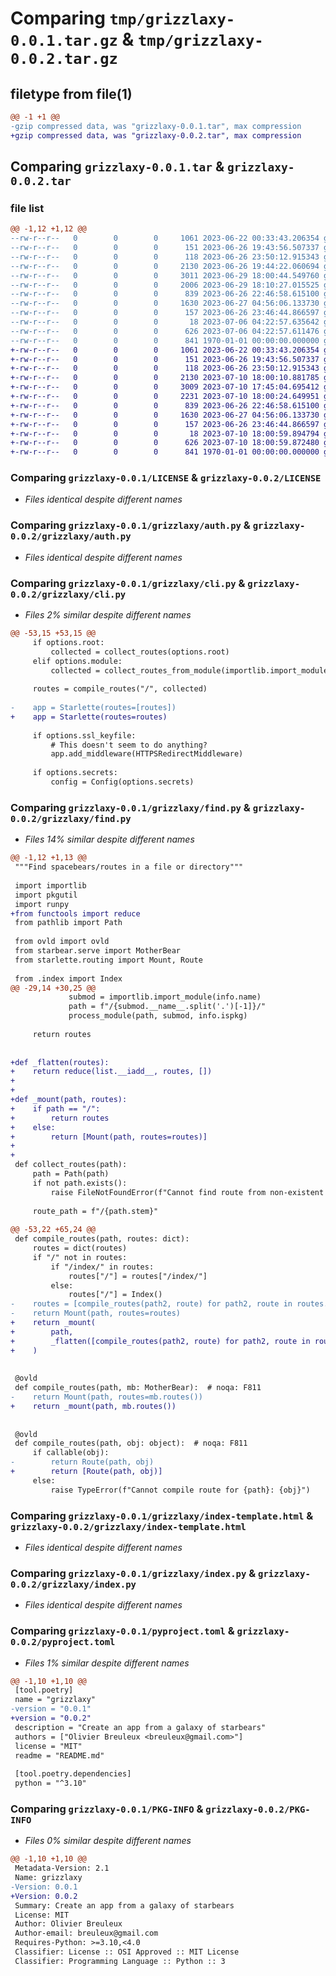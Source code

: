 # Comparing `tmp/grizzlaxy-0.0.1.tar.gz` & `tmp/grizzlaxy-0.0.2.tar.gz`

## filetype from file(1)

```diff
@@ -1 +1 @@
-gzip compressed data, was "grizzlaxy-0.0.1.tar", max compression
+gzip compressed data, was "grizzlaxy-0.0.2.tar", max compression
```

## Comparing `grizzlaxy-0.0.1.tar` & `grizzlaxy-0.0.2.tar`

### file list

```diff
@@ -1,12 +1,12 @@
--rw-r--r--   0        0        0     1061 2023-06-22 00:33:43.206354 grizzlaxy-0.0.1/LICENSE
--rw-r--r--   0        0        0      151 2023-06-26 19:43:56.507337 grizzlaxy-0.0.1/README.md
--rw-r--r--   0        0        0      118 2023-06-26 23:50:12.915343 grizzlaxy-0.0.1/grizzlaxy/__init__.py
--rw-r--r--   0        0        0     2130 2023-06-26 19:44:22.060694 grizzlaxy-0.0.1/grizzlaxy/auth.py
--rw-r--r--   0        0        0     3011 2023-06-29 18:00:44.549760 grizzlaxy-0.0.1/grizzlaxy/cli.py
--rw-r--r--   0        0        0     2006 2023-06-29 18:10:27.015525 grizzlaxy-0.0.1/grizzlaxy/find.py
--rw-r--r--   0        0        0      839 2023-06-26 22:46:58.615100 grizzlaxy-0.0.1/grizzlaxy/index-template.html
--rw-r--r--   0        0        0     1630 2023-06-27 04:56:06.133730 grizzlaxy-0.0.1/grizzlaxy/index.py
--rw-r--r--   0        0        0      157 2023-06-26 23:46:44.866597 grizzlaxy-0.0.1/grizzlaxy/utils.py
--rw-r--r--   0        0        0       18 2023-07-06 04:22:57.635642 grizzlaxy-0.0.1/grizzlaxy/version.py
--rw-r--r--   0        0        0      626 2023-07-06 04:22:57.611476 grizzlaxy-0.0.1/pyproject.toml
--rw-r--r--   0        0        0      841 1970-01-01 00:00:00.000000 grizzlaxy-0.0.1/PKG-INFO
+-rw-r--r--   0        0        0     1061 2023-06-22 00:33:43.206354 grizzlaxy-0.0.2/LICENSE
+-rw-r--r--   0        0        0      151 2023-06-26 19:43:56.507337 grizzlaxy-0.0.2/README.md
+-rw-r--r--   0        0        0      118 2023-06-26 23:50:12.915343 grizzlaxy-0.0.2/grizzlaxy/__init__.py
+-rw-r--r--   0        0        0     2130 2023-07-10 18:00:10.881785 grizzlaxy-0.0.2/grizzlaxy/auth.py
+-rw-r--r--   0        0        0     3009 2023-07-10 17:45:04.695412 grizzlaxy-0.0.2/grizzlaxy/cli.py
+-rw-r--r--   0        0        0     2231 2023-07-10 18:00:24.649951 grizzlaxy-0.0.2/grizzlaxy/find.py
+-rw-r--r--   0        0        0      839 2023-06-26 22:46:58.615100 grizzlaxy-0.0.2/grizzlaxy/index-template.html
+-rw-r--r--   0        0        0     1630 2023-06-27 04:56:06.133730 grizzlaxy-0.0.2/grizzlaxy/index.py
+-rw-r--r--   0        0        0      157 2023-06-26 23:46:44.866597 grizzlaxy-0.0.2/grizzlaxy/utils.py
+-rw-r--r--   0        0        0       18 2023-07-10 18:00:59.894794 grizzlaxy-0.0.2/grizzlaxy/version.py
+-rw-r--r--   0        0        0      626 2023-07-10 18:00:59.872480 grizzlaxy-0.0.2/pyproject.toml
+-rw-r--r--   0        0        0      841 1970-01-01 00:00:00.000000 grizzlaxy-0.0.2/PKG-INFO
```

### Comparing `grizzlaxy-0.0.1/LICENSE` & `grizzlaxy-0.0.2/LICENSE`

 * *Files identical despite different names*

### Comparing `grizzlaxy-0.0.1/grizzlaxy/auth.py` & `grizzlaxy-0.0.2/grizzlaxy/auth.py`

 * *Files identical despite different names*

### Comparing `grizzlaxy-0.0.1/grizzlaxy/cli.py` & `grizzlaxy-0.0.2/grizzlaxy/cli.py`

 * *Files 2% similar despite different names*

```diff
@@ -53,15 +53,15 @@
     if options.root:
         collected = collect_routes(options.root)
     elif options.module:
         collected = collect_routes_from_module(importlib.import_module(options.module))
 
     routes = compile_routes("/", collected)
 
-    app = Starlette(routes=[routes])
+    app = Starlette(routes=routes)
 
     if options.ssl_keyfile:
         # This doesn't seem to do anything?
         app.add_middleware(HTTPSRedirectMiddleware)
 
     if options.secrets:
         config = Config(options.secrets)
```

### Comparing `grizzlaxy-0.0.1/grizzlaxy/find.py` & `grizzlaxy-0.0.2/grizzlaxy/find.py`

 * *Files 14% similar despite different names*

```diff
@@ -1,12 +1,13 @@
 """Find spacebears/routes in a file or directory"""
 
 import importlib
 import pkgutil
 import runpy
+from functools import reduce
 from pathlib import Path
 
 from ovld import ovld
 from starbear.serve import MotherBear
 from starlette.routing import Mount, Route
 
 from .index import Index
@@ -29,14 +30,25 @@
             submod = importlib.import_module(info.name)
             path = f"/{submod.__name__.split('.')[-1]}/"
             process_module(path, submod, info.ispkg)
 
     return routes
 
 
+def _flatten(routes):
+    return reduce(list.__iadd__, routes, [])
+
+
+def _mount(path, routes):
+    if path == "/":
+        return routes
+    else:
+        return [Mount(path, routes=routes)]
+
+
 def collect_routes(path):
     path = Path(path)
     if not path.exists():
         raise FileNotFoundError(f"Cannot find route from non-existent path: {path}")
 
     route_path = f"/{path.stem}"
 
@@ -53,22 +65,24 @@
 def compile_routes(path, routes: dict):
     routes = dict(routes)
     if "/" not in routes:
         if "/index/" in routes:
             routes["/"] = routes["/index/"]
         else:
             routes["/"] = Index()
-    routes = [compile_routes(path2, route) for path2, route in routes.items()]
-    return Mount(path, routes=routes)
+    return _mount(
+        path,
+        _flatten([compile_routes(path2, route) for path2, route in routes.items()]),
+    )
 
 
 @ovld
 def compile_routes(path, mb: MotherBear):  # noqa: F811
-    return Mount(path, routes=mb.routes())
+    return _mount(path, mb.routes())
 
 
 @ovld
 def compile_routes(path, obj: object):  # noqa: F811
     if callable(obj):
-        return Route(path, obj)
+        return [Route(path, obj)]
     else:
         raise TypeError(f"Cannot compile route for {path}: {obj}")
```

### Comparing `grizzlaxy-0.0.1/grizzlaxy/index-template.html` & `grizzlaxy-0.0.2/grizzlaxy/index-template.html`

 * *Files identical despite different names*

### Comparing `grizzlaxy-0.0.1/grizzlaxy/index.py` & `grizzlaxy-0.0.2/grizzlaxy/index.py`

 * *Files identical despite different names*

### Comparing `grizzlaxy-0.0.1/pyproject.toml` & `grizzlaxy-0.0.2/pyproject.toml`

 * *Files 1% similar despite different names*

```diff
@@ -1,10 +1,10 @@
 [tool.poetry]
 name = "grizzlaxy"
-version = "0.0.1"
+version = "0.0.2"
 description = "Create an app from a galaxy of starbears"
 authors = ["Olivier Breuleux <breuleux@gmail.com>"]
 license = "MIT"
 readme = "README.md"
 
 [tool.poetry.dependencies]
 python = "^3.10"
```

### Comparing `grizzlaxy-0.0.1/PKG-INFO` & `grizzlaxy-0.0.2/PKG-INFO`

 * *Files 0% similar despite different names*

```diff
@@ -1,10 +1,10 @@
 Metadata-Version: 2.1
 Name: grizzlaxy
-Version: 0.0.1
+Version: 0.0.2
 Summary: Create an app from a galaxy of starbears
 License: MIT
 Author: Olivier Breuleux
 Author-email: breuleux@gmail.com
 Requires-Python: >=3.10,<4.0
 Classifier: License :: OSI Approved :: MIT License
 Classifier: Programming Language :: Python :: 3
```

